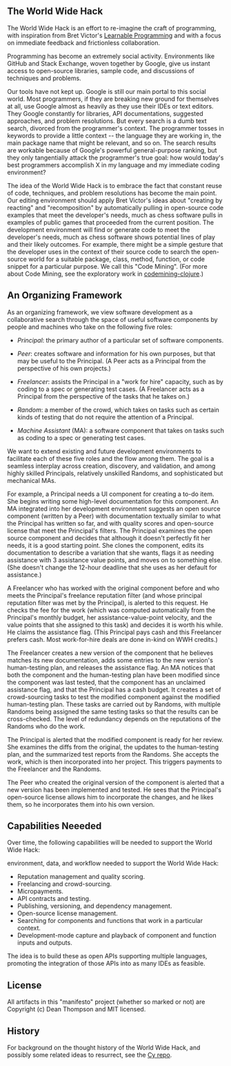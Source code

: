 The World Wide Hack
-------------------

The World Wide Hack is an effort to re-imagine the craft of programming, with
inspiration from Bret Victor's [Learnable Programming](http://worrydream.com/LearnableProgramming/) and
with a focus on immediate feedback and frictionless collaboration.

Programming has become an extremely social activity. Environments like GitHub and Stack Exchange, 
woven together by Google, give us instant access to open-source libraries, sample code, and
discussions of techniques and problems.

Our tools have not kept up. Google is still our main portal to this social world. Most programmers,
if they are breaking new ground for themselves at all, use Google almost as heavily as they use
their IDEs or text editors. They Google constantly for libraries, API documentations, suggested 
approaches, and problem resolutions. But every search is a dumb text search, divorced from the
programmer's context. The programmer tosses in keywords to provide a little context -- the language
they are working in, the main package name that might be relevant, and so on. The search results
are workable because of Google's powerful general-purpose ranking, but they only tangentially 
attack the programmer's true goal: how would today's best programmers accomplish X in my language
and my immediate coding environment?

The idea of the World Wide Hack is to embrace the fact that constant reuse of code, techniques,
and problem resolutions has become the main point. Our editing environment should apply Bret 
Victor's ideas about "creating by reacting" and "recomposition" by automatically pulling in 
open-source code examples that meet the developer's needs, much as chess software pulls
in examples of public games that proceeded from the current position. The development environment 
will find or generate code to meet the developer's needs, much as chess software shows potential 
lines of play and their likely outcomes. For example, there might be a simple gesture that the 
developer uses in the context of their source code to search the open-source world for a suitable 
package, class, method, function, or code snippet for a particular purpose. We call this "Code Mining".
(For more about Code Mining, see the exploratory work in [codemining-clojure](https://github.com/WorldWideHack/codemining-clojure/blob/master/doc/intro.md).)

An Organizing Framework
-----------------------

As an organizing framework, we view software development as a collaborative search 
through the space of useful software components by people and machines who take on the following five roles:

- *Principal*: the primary author of a particular set of software components.

- *Peer*: creates software and information for his own purposes, but that may be useful to the
   Principal. (A Peer acts as a Principal from the perspective of his own projects.)

- *Freelancer*: assists the Principal in a "work for hire" capacity, such as by coding to a spec or
   generating test cases. (A Freelancer acts as a Principal from the perspective of the tasks that
   he takes on.)

- *Random*: a member of the crowd, which takes on tasks such as certain kinds of testing that do not
   require the attention of a Principal.

- *Machine Assistant* (MA): a software component that takes on tasks such as coding to a spec or
   generating test cases.

We want to extend existing and future development environments to facilitate each of these five
roles and the flow among them. The goal is a seamless interplay across creation, discovery, and
validation, and among highly skilled Principals, relatively unskilled Randoms, and sophisticated but
mechanical MAs.

For example, a Principal needs a UI component for creating a to-do item. She begins writing some
high-level documentation for this component. An MA integrated into her development environment
suggests an open source component (written by a Peer) with documentation textually similar to what
the Principal has written so far, and with quality scores and open-source license that meet the
Principal's filters. The Principal examines the open source component and decides that although it
doesn't perfectly fit her needs, it is a good starting point. She clones the component, edits its
documentation to describe a variation that she wants, flags it as needing assistance with 3
assistance value points, and moves on to something else. (She doesn't change the 12-hour deadline
that she uses as her default for assistance.)

A Freelancer who has worked with the original component before and who meets the Principal's
freelance reputation filter (and whose principal reputation filter was met by the Principal), is
alerted to this request. He checks the fee for the work (which was computed automatically from the
Principal's monthly budget, her assistance-value-point velocity, and the value points that she
assigned to this task) and decides it is worth his while. He claims the assistance flag. (This
Principal pays cash and this Freelancer prefers cash. Most work-for-hire deals are done in-kind on
WWH credits.)

The Freelancer creates a new version of the component that he believes matches its new
documentation, adds some entries to the new version's human-testing plan, and releases the
assistance flag. An MA notices that both the component and the human-testing plan have been
modified since the component was last tested, that the component has an unclaimed assistance flag,
and that the Principal has a cash budget. It creates a set of crowd-sourcing tasks to test the
modified component against the modified human-testing plan. These tasks are carried out by Randoms,
with multiple Randoms being assigned the same testing tasks so that the results can be
cross-checked. The level of redundancy depends on the reputations of the Randoms who do the work.

The Principal is alerted that the modified component is ready for her review. She examines the
diffs from the original, the updates to the human-testing plan, and the summarized test reports from
the Randoms. She accepts the work, which is then incorporated into her project. This triggers
payments to the Freelancer and the Randoms.

The Peer who created the original version of the component is alerted that a new version has been
implemented and tested. He sees that the Principal's open-source license allows him to incorporate
the changes, and he likes them, so he incorporates them into his own version.

Capabilities Neeeded
--------------------

Over time, the following capabilities will be needed to support the World Wide Hack:

environment, data, and workflow needed to support the World Wide Hack:

- Reputation management and quality scoring.
- Freelancing and crowd-sourcing.
- Micropayments.
- API contracts and testing.
- Publishing, versioning, and dependency management.
- Open-source license management.
- Searching for components and functions that work in a particular context.
- Development-mode capture and playback of component and function inputs and outputs.

The idea is to build these as open APIs supporting multiple languages, promoting the integration of those APIs into as many IDEs as feasible.

License
-------

All artifacts in this "manifesto" project (whether so marked or not) are Copyright (c) Dean Thompson and
MIT licensed.

History
-------
For background on the thought history of the World Wide Hack, and possibly some related ideas to
resurrect, see the [Cy repo](https://github.com/Cy-Hub/Cy).
